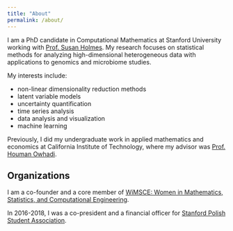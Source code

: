 ```yaml
---
title: "About"
permalink: /about/
---
```



I am a PhD candidate in Computational Mathematics at Stanford University working
with  [Prof. Susan
Holmes](https://statweb.stanford.edu/~susan/susan_person.html). My research
focuses on statistical methods for analyzing high-dimensional heterogeneous data
with applications to genomics and microbiome studies.

My interests include:
- non-linear dimensionality reduction methods
- latent variable models
- uncertainty quantification
- time series analysis
- data analysis and visualization
- machine learning

Previously, I did my undergraduate work in applied mathematics and economics
at California Institute of Technology, where my advisor was
[Prof. Houman Owhadi](http://users.cms.caltech.edu/~owhadi/index.htm).

## Organizations

I am a co-founder and a core member of [WiMSCE: Women in Mathematics,
Statistics, and Computational Engineering](https://wimsce.stanford.edu/).

In 2016-2018, I was a co-president and a financial officer for
[Stanford Polish Student Association](https://orgsync.com/79672/chapter).
